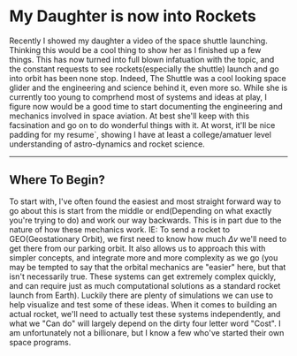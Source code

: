 # My Daughter is now into Rockets
Recently I showed my daughter a video of the space shuttle launching. Thinking this would be a cool thing to show
her as I finished up a few things. This has now turned into full blown infatuation with the topic, and the constant
requests to see rockets(especially the shuttle) launch and go into orbit has been none stop. Indeed, The Shuttle was a cool looking space glider and the engineering and science behind it, even more so. While she is currently too young to comprhend most of systems and ideas at play, I figure now would be a good time to start documenting the engineering and mechanics involved in space aviation. At best she'll keep with this facsination and go on to do wonderful things with it. At worst, it'll be nice padding for my resume`, showing I have at least a college/amatuer level understanding of astro-dynamics and rocket science. 

---

## Where To Begin?
To start with, I've often found the easiest and most straight forward way to go about this is start from the middle or end(Depending on what exactly you're trying to do) and work our way backwards. This is in part due to the nature of how these mechanics work. IE: To send a rocket to GEO(Geostationary Orbit), we first need to know how much ${\Delta}v$ we'll need to get there from our parking orbit. It also allows us to approach this with simpler concepts, and integrate more and more complexity as we go (you may be tempted to say that the orbital mechanics are "easier" here, but that isn't necessarily true. These systems can get extremely complex quickly, and can require just as much computational solutions as a standard rocket launch from Earth). Luckily there are plenty of simulations we can use to help visualize and test some of these ideas. When it comes to building an actual rocket, we'll need to actually test these systems independently, and what we "Can do" will largely depend on the dirty four letter word "Cost". I am unfortunately not a billionare, but I know a few who've started their own space programs.  